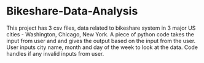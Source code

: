 # Bikeshare-Data-Analysis
This project has 3 csv files, data related to bikeshare system in 3 major US cities - Washington, Chicago, New York.
A piece of python code takes the input from user and and gives the output based on the input from the user.
User inputs city name, month and day of the week to look at the data.
Code handles if any invalid inputs from user.
